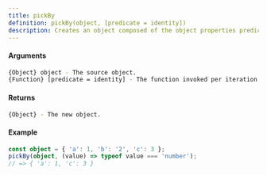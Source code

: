 ```yaml
---
title: pickBy
definition: pickBy(object, [predicate = identity])
description: Creates an object composed of the object properties predicate returns truthy for.
---
```



#### Arguments


```bash
{Object} object - The source object.
{Function} [predicate = identity] - The function invoked per iteration.
```


#### Returns


```bash
{Object} - The new object.
```


#### Example


```ts
const object = { 'a': 1, 'b': '2', 'c': 3 };
pickBy(object, (value) => typeof value === 'number');
// => { 'a': 1, 'c': 3 }
```